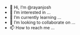 - 👋 Hi, I’m @rayanjosh
- 👀 I’m interested in ...
- 🌱 I’m currently learning ...
- 💞️ I’m looking to collaborate on ...
- 📫 How to reach me ...

<!---
rayanjosh/rayanjosh is a ✨ special ✨ repository because its `README.md` (this file) appears on your GitHub profile.
You can click the Preview link to take a look at your changes.
--->
